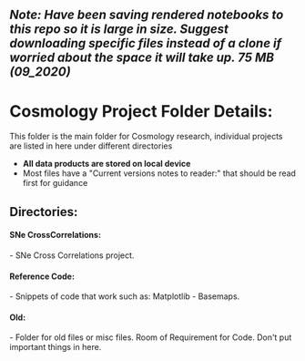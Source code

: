 ## _Note: Have been saving rendered notebooks to this repo so it is large in size. Suggest downloading specific files instead of a clone if worried about the space it will take up. 75 MB (09_2020)_

<h1> Cosmology Project Folder Details: </h1>

This folder is the main folder for Cosmology research, individual projects are listed in here under different directories

- <strong> All data products are stored on local device  </strong>
- Most files have a "Current versions notes to reader:" that should be read first for guidance

<h2> Directories: 

<h4> SNe CrossCorrelations: </h4>
- SNe Cross Correlations project. 

<h4> Reference Code: </h4>
- Snippets of code that work such as: Matplotlib - Basemaps. 

<h4> Old: </h4>
- Folder for old files or misc files. Room of Requirement for Code. Don't put important things in here. 
